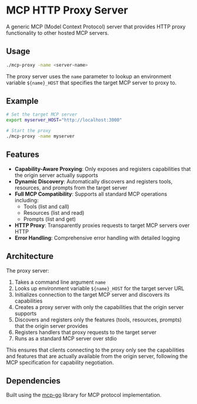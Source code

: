 # MCP HTTP Proxy Server

A generic MCP (Model Context Protocol) server that provides HTTP proxy functionality to other hosted MCP servers.

## Usage

```bash
./mcp-proxy -name <server-name>
```

The proxy server uses the `name` parameter to lookup an environment variable `${name}_HOST` that specifies the target MCP server to proxy to.

## Example

```bash
# Set the target MCP server
export myserver_HOST="http://localhost:3000"

# Start the proxy
./mcp-proxy -name myserver
```

## Features

- **Capability-Aware Proxying**: Only exposes and registers capabilities that the origin server actually supports
- **Dynamic Discovery**: Automatically discovers and registers tools, resources, and prompts from the target server
- **Full MCP Compatibility**: Supports all standard MCP operations including:
  - Tools (list and call)
  - Resources (list and read) 
  - Prompts (list and get)
- **HTTP Proxy**: Transparently proxies requests to target MCP servers over HTTP
- **Error Handling**: Comprehensive error handling with detailed logging

## Architecture

The proxy server:
1. Takes a command line argument `name` 
2. Looks up environment variable `${name}_HOST` for the target server URL
3. Initializes connection to the target MCP server and discovers its capabilities
4. Creates a proxy server with only the capabilities that the origin server supports
5. Discovers and registers only the features (tools, resources, prompts) that the origin server provides
6. Registers handlers that proxy requests to the target server
7. Runs as a standard MCP server over stdio

This ensures that clients connecting to the proxy only see the capabilities and features that are actually available from the origin server, following the MCP specification for capability negotiation.

## Dependencies

Built using the [mcp-go](https://github.com/mark3labs/mcp-go) library for MCP protocol implementation.